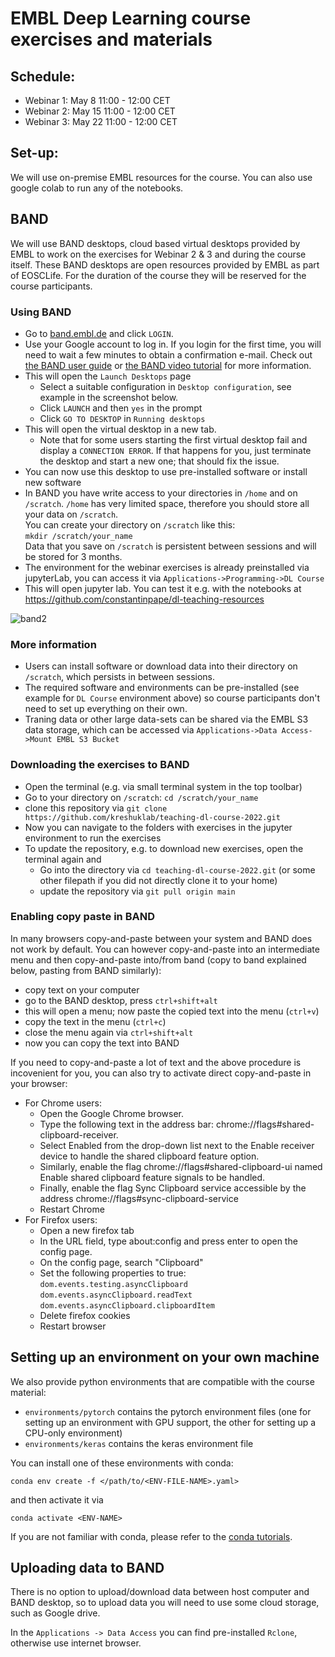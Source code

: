 # EMBL Deep Learning course exercises and materials

## Schedule:

- Webinar 1: May 8 11:00 - 12:00 CET  
- Webinar 2: May 15 11:00 - 12:00 CET  
- Webinar 3: May 22 11:00 - 12:00 CET  

## Set-up:

We will use on-premise EMBL resources for the course. You can also use google colab to run any of the notebooks.

## BAND

We will use BAND desktops, cloud based virtual desktops provided by EMBL to work on the exercises for Webinar 2 & 3 and during the course itself. 
These BAND desktops are open resources provided by EMBL as part of EOSCLife. For the duration of the course they will be reserved for the course participants.

### Using BAND

- Go to [band.embl.de](https://band.embl.de/#/eosc-landingpage) and click `LOGIN`.
- Use your Google account to log in. If you login for the first time, you will need to wait a few minutes to obtain a confirmation e-mail. Check out [the BAND user guide](https://docs.google.com/document/d/1TZBUsNIciGMH_g4aFj2Lu_upISxh5TV9FBMrvNDWmc8/edit) or [the BAND video tutorial](https://drive.google.com/file/d/11pbF70auGyWF-1ir2XUGM8fgiY7ETxP8/view) for more information.
- This will open the `Launch Desktops` page
    - Select a suitable configuration in `Desktop configuration`, see example in the screenshot below.
    - Click `LAUNCH` and then `yes` in the prompt
    - Click `GO TO DESKTOP` in `Running desktops`
- This will open the virtual desktop in a new tab.
    - Note that for some users starting the first virtual desktop fail and display a `CONNECTION ERROR`. If that happens for you, just terminate the desktop and start a new one; that should fix the issue.  
- You can now use this desktop to use pre-installed software or install new software
- In BAND you have write access to your directories in `/home` and on `/scratch`. `/home` has very limited space, therefore you should store all your data on `/scratch`.  
You can create your directory on `/scratch` like this:  
`mkdir /scratch/your_name`  
Data that you save on `/scratch` is persistent between sessions and will be stored for 3 months.  
- The environment for the webinar exercises is already preinstalled via jupyterLab, you can access it via `Applications->Programming->DL Course`
- This will open jupyter lab. You can test it e.g. with the notebooks at https://github.com/constantinpape/dl-teaching-resources

![band2](https://user-images.githubusercontent.com/4263537/134918656-884239a9-2951-4adb-8fad-8c4c883a65ce.png)

### More information

- Users can install software or download data into their directory on `/scratch`, which persists in between sessions.
- The required software and environments can be pre-installed (see example for `DL Course` environment above) so course participants don't need to set up everything on their own.
- Traning data or other large data-sets can be shared via the EMBL S3 data storage, which can be accessed via `Applications->Data Access->Mount EMBL S3 Bucket`

### Downloading the exercises to BAND

- Open the terminal (e.g. via small terminal system in the top toolbar)
- Go to your directory on `/scratch`: `cd /scratch/your_name`
- clone this repository via `git clone https://github.com/kreshuklab/teaching-dl-course-2022.git`
- Now you can navigate to the folders with exercises in the jupyter environment to run the exercises
- To update the repository, e.g. to download new exercises, open the terminal again and
    - Go into the directory via `cd teaching-dl-course-2022.git` (or some other filepath if you did not directly clone it to your home)
    - update the repository via `git pull origin main`

### Enabling copy paste in BAND

In many browsers copy-and-paste between your system and BAND does not work by default. You can however copy-and-paste into an intermediate menu and then copy-and-paste into/from band (copy to band explained below, pasting from BAND similarly):
- copy text on your computer
- go to the BAND desktop, press `ctrl+shift+alt`
- this will open a menu; now paste the copied text into the menu (`ctrl+v`)
- copy the text in the menu (`ctrl+c`)
- close the menu again via `ctrl+shift+alt`
- now you can copy the text into BAND

If you need to copy-and-paste a lot of text and the above procedure is incovenient for you, you can also try to activate direct copy-and-paste in your browser:
- For Chrome users:
    - Open the Google Chrome browser.
    - Type the following text in the address bar: chrome://flags#shared-clipboard-receiver.
    - Select Enabled from the drop-down list next to the Enable receiver device to handle the shared clipboard feature option.
    - Similarly, enable the flag chrome://flags#shared-clipboard-ui named Enable shared clipboard feature signals to be handled.
    - Finally, enable the flag Sync Clipboard service accessible by the address chrome://flags#sync-clipboard-service
    - Restart Chrome
- For Firefox users:
    - Open a new firefox tab
    - In the URL field, type about:config and press enter to open the config page.
    - On the config page, search "Clipboard"
    - Set the following properties to true:  
    `dom.events.testing.asyncClipboard`  
    `dom.events.asyncClipboard.readText`  
    `dom.events.asyncClipboard.clipboardItem`  
    - Delete firefox cookies
    - Restart browser


## Setting up an environment on your own machine

We also provide python environments that are compatible with the course material:
- `environments/pytorch` contains the pytorch environment files (one for setting up an environment with GPU support, the other for setting up a CPU-only environment)
- `environments/keras` contains the keras environment file

You can install one of these environments with conda:
```
conda env create -f </path/to/<ENV-FILE-NAME>.yaml>
```
and then activate it via
```
conda activate <ENV-NAME>
```
If you are not familiar with conda, please refer to the [conda tutorials](https://docs.conda.io/projects/conda/en/latest/user-guide/getting-started.html).

## Uploading data to BAND

There is no option to upload/download data between host computer and BAND desktop, so to upload data you will need to use some cloud storage, such as Google drive.

In the `Applications -> Data Access` you can find pre-installed `Rclone`, otherwise use internet  browser.
